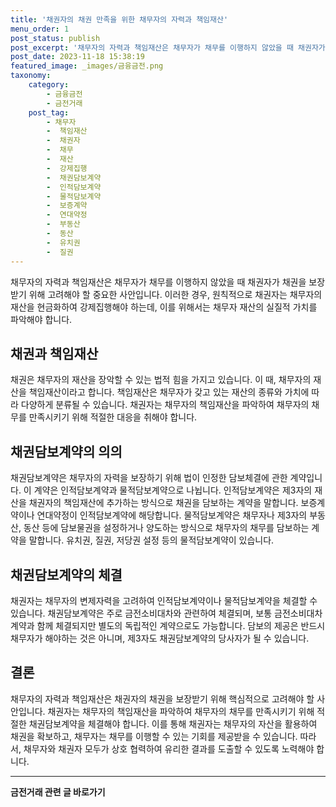 ```yaml
---
title: '채권자의 채권 만족을 위한 채무자의 자력과 책임재산'
menu_order: 1
post_status: publish
post_excerpt: '채무자의 자력과 책임재산은 채무자가 채무를 이행하지 않았을 때 채권자가 채권을 보장받기 위해 고려해야 할 중요한 사안입니다. 이러한 경우, 원칙적으로 채권자는 채무자의 재산을 현금화하여 강제집행해야 하는데, 이를 위해서는 채무자 재산의 실질적 가치를 파악해야 합니다.'
post_date: 2023-11-18 15:38:19
featured_image: _images/금융금전.png
taxonomy:
    category:
        - 금융금전
        - 금전거래
    post_tag:
        - 채무자
        -  책임재산
        -  채권자
        -  채무
        -  재산
        -  강제집행
        -  채권담보계약
        -  인적담보계약
        -  물적담보계약
        -  보증계약
        -  연대약정
        -  부동산
        -  동산
        -  유치권
        -  질권
---
```



채무자의 자력과 책임재산은 채무자가 채무를 이행하지 않았을 때 채권자가 채권을 보장받기 위해 고려해야 할 중요한 사안입니다. 이러한 경우, 원칙적으로 채권자는 채무자의 재산을 현금화하여 강제집행해야 하는데, 이를 위해서는 채무자 재산의 실질적 가치를 파악해야 합니다.

## 채권과 책임재산

채권은 채무자의 재산을 장악할 수 있는 법적 힘을 가지고 있습니다. 이 때, 채무자의 재산을 책임재산이라고 합니다. 책임재산은 채무자가 갖고 있는 재산의 종류와 가치에 따라 다양하게 분류될 수 있습니다. 채권자는 채무자의 책임재산을 파악하여 채무자의 채무를 만족시키기 위해 적절한 대응을 취해야 합니다.

## 채권담보계약의 의의

채권담보계약은 채무자의 자력을 보장하기 위해 법이 인정한 담보체결에 관한 계약입니다. 이 계약은 인적담보계약과 물적담보계약으로 나뉩니다. 인적담보계약은 제3자의 재산을 채권자의 책임재산에 추가하는 방식으로 채권을 담보하는 계약을 말합니다. 보증계약이나 연대약정이 인적담보계약에 해당합니다. 물적담보계약은 채무자나 제3자의 부동산, 동산 등에 담보물권을 설정하거나 양도하는 방식으로 채무자의 채무를 담보하는 계약을 말합니다. 유치권, 질권, 저당권 설정 등의 물적담보계약이 있습니다.

## 채권담보계약의 체결

채권자는 채무자의 변제자력을 고려하여 인적담보계약이나 물적담보계약을 체결할 수 있습니다. 채권담보계약은 주로 금전소비대차와 관련하여 체결되며, 보통 금전소비대차계약과 함께 체결되지만 별도의 독립적인 계약으로도 가능합니다. 담보의 제공은 반드시 채무자가 해야하는 것은 아니며, 제3자도 채권담보계약의 당사자가 될 수 있습니다.

## 결론

채무자의 자력과 책임재산은 채권자의 채권을 보장받기 위해 핵심적으로 고려해야 할 사안입니다. 채권자는 채무자의 책임재산을 파악하여 채무자의 채무를 만족시키기 위해 적절한 채권담보계약을 체결해야 합니다. 이를 통해 채권자는 채무자의 자산을 활용하여 채권을 확보하고, 채무자는 채무를 이행할 수 있는 기회를 제공받을 수 있습니다. 따라서, 채무자와 채권자 모두가 상호 협력하여 유리한 결과를 도출할 수 있도록 노력해야 합니다.
<!-- wp:separator -->
<hr class="wp-block-separator has-alpha-channel-opacity"/>
<!-- /wp:separator -->

<!-- wp:group {"backgroundColor":"base","layout":{"type":"constrained"}} -->
<div class="wp-block-group has-base-background-color has-background"><!-- wp:paragraph {"align":"center","fontSize":"medium"} -->
<p class="has-text-align-center has-large-font-size"><strong>금전거래 관련 글 바로가기</strong></p>
<!-- /wp:paragraph -->


<!-- wp:latest-posts
{"categories":[{"id":13538,"count":19,"description":"","link":"https://uknowlaw.com/category/%ea%b8%88%ec%a0%84%ea%b1%b0%eb%9e%98/","name":"금전거래","slug":"금전거래","taxonomy":"category","parent":0,"meta":[],"_links":{"self":[{"href":"https://uknowlaw.com/wp-json/wp/v2/categories/13538"}],"collection":[{"href":"https://uknowlaw.com/wp-json/wp/v2/categories"}],"about":[{"href":"https://uknowlaw.com/wp-json/wp/v2/taxonomies/category"}],"wp:post_type":[{"href":"https://uknowlaw.com/wp-json/wp/v2/posts?categories=13538"}],"curies":[{"name":"wp","href":"https://api.w.org/{rel}","templated":true}]}}],"postsToShow":100,"excerptLength":28,"postLayout":"grid","columns":2,"featuredImageAlign":"left","featuredImageSizeSlug":"large","fontSize":"small"} /--></div>
<!-- /wp:group -->